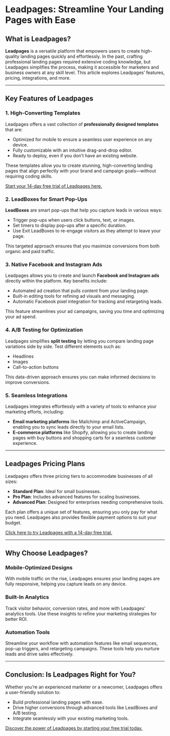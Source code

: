 # Leadpages: Streamline Your Landing Pages with Ease

## What is Leadpages?

**Leadpages** is a versatile platform that empowers users to create high-quality landing pages quickly and effortlessly. In the past, crafting professional landing pages required extensive coding knowledge, but Leadpages simplifies the process, making it accessible for marketers and business owners at any skill level. This article explores Leadpages’ features, pricing, integrations, and more.

---

## Key Features of Leadpages

### 1. High-Converting Templates
Leadpages offers a vast collection of **professionally designed templates** that are:
- Optimized for mobile to ensure a seamless user experience on any device.
- Fully customizable with an intuitive drag-and-drop editor.
- Ready to deploy, even if you don’t have an existing website.

These templates allow you to create stunning, high-converting landing pages that align perfectly with your brand and campaign goals—without requiring coding skills.

[Start your 14-day free trial of Leadpages here.](https://bit.ly/LEadPages)

### 2. LeadBoxes for Smart Pop-Ups
**LeadBoxes** are smart pop-ups that help you capture leads in various ways:
- Trigger pop-ups when users click buttons, text, or images.
- Set timers to display pop-ups after a specific duration.
- Use Exit LeadBoxes to re-engage visitors as they attempt to leave your page.

This targeted approach ensures that you maximize conversions from both organic and paid traffic.

### 3. Native Facebook and Instagram Ads
Leadpages allows you to create and launch **Facebook and Instagram ads** directly within the platform. Key benefits include:
- Automated ad creation that pulls content from your landing page.
- Built-in editing tools for refining ad visuals and messaging.
- Automatic Facebook pixel integration for tracking and retargeting leads.

This feature streamlines your ad campaigns, saving you time and optimizing your ad spend.

### 4. A/B Testing for Optimization
Leadpages simplifies **split testing** by letting you compare landing page variations side by side. Test different elements such as:
- Headlines
- Images
- Call-to-action buttons

This data-driven approach ensures you can make informed decisions to improve conversions.

### 5. Seamless Integrations
Leadpages integrates effortlessly with a variety of tools to enhance your marketing efforts, including:
- **Email marketing platforms** like Mailchimp and ActiveCampaign, enabling you to sync leads directly to your email lists.
- **E-commerce platforms** like Shopify, allowing you to create landing pages with buy buttons and shopping carts for a seamless customer experience.

---

## Leadpages Pricing Plans

Leadpages offers three pricing tiers to accommodate businesses of all sizes:
- **Standard Plan**: Ideal for small businesses.
- **Pro Plan**: Includes advanced features for scaling businesses.
- **Advanced Plan**: Designed for enterprises needing comprehensive tools.

Each plan offers a unique set of features, ensuring you only pay for what you need. Leadpages also provides flexible payment options to suit your budget.

[Click here to try Leadpages with a 14-day free trial.](https://bit.ly/LEadPages)

---

## Why Choose Leadpages?

### Mobile-Optimized Designs
With mobile traffic on the rise, Leadpages ensures your landing pages are fully responsive, helping you capture leads on any device.

### Built-In Analytics
Track visitor behavior, conversion rates, and more with Leadpages’ analytics tools. Use these insights to refine your marketing strategies for better ROI.

### Automation Tools
Streamline your workflow with automation features like email sequences, pop-up triggers, and retargeting campaigns. These tools help you nurture leads and drive sales effectively.

---

## Conclusion: Is Leadpages Right for You?

Whether you’re an experienced marketer or a newcomer, Leadpages offers a user-friendly solution to:
- Build professional landing pages with ease.
- Drive higher conversions through advanced tools like LeadBoxes and A/B testing.
- Integrate seamlessly with your existing marketing tools.

[Discover the power of Leadpages by starting your free trial today.](https://bit.ly/LEadPages)
